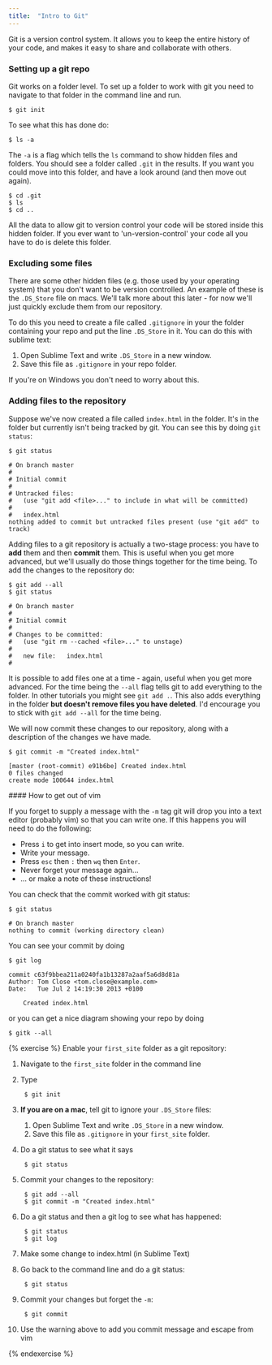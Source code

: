 ```yaml
---
title:  "Intro to Git"
---
```


Git is a version control system. It allows you to keep the entire history of your code, and makes it easy to share and collaborate with others.

### Setting up a git repo

Git works on a folder level. To set up a folder to work with git you need to navigate to that folder in the command line and run.

    $ git init

To see what this has done do:

    $ ls -a

The `-a` is a flag which tells the `ls` command to show hidden files and folders. You should see a folder called `.git` in the results. If you want you could move into this folder, and have a look around (and then move out again).

    $ cd .git
    $ ls
    $ cd ..

All the data to allow git to version control your code will be stored inside this hidden folder. If you ever want to 'un-version-control' your code all you have to do is delete this folder.

### Excluding some files

There are some other hidden files (e.g. those used by your operating system) that you don't want to be version controlled. An example of these is the `.DS_Store` file on macs. We'll talk more about this later - for now we'll just quickly exclude them from our repository.

To do this you need to create a file called `.gitignore` in your the folder containing your repo and put the line `.DS_Store` in it. You can do this with sublime text:

1. Open Sublime Text and write `.DS_Store` in a new window.
2. Save this file as `.gitignore` in your repo folder.

If you're on Windows you don't need to worry about this.

### Adding files to the repository

Suppose we've now created a file called `index.html` in the folder. It's in the folder but currently isn't being tracked by git. You can see this by doing `git status`:

    $ git status

    # On branch master
    #
    # Initial commit
    #
    # Untracked files:
    #   (use "git add <file>..." to include in what will be committed)
    #
    #   index.html
    nothing added to commit but untracked files present (use "git add" to track)

Adding files to a git repository is actually a two-stage process: you have to **add** them and then **commit** them. This is useful when you get more advanced, but we'll usually do those things together for the time being. To add the changes to the repository do:

    $ git add --all
    $ git status

    # On branch master
    #
    # Initial commit
    #
    # Changes to be committed:
    #   (use "git rm --cached <file>..." to unstage)
    #
    #   new file:   index.html
    #

It is possible to add files one at a time - again, useful when you get more advanced. For the time being the `--all` flag tells git to add everything to the folder. In other tutorials you might see `git add .`. This also adds everything in the folder **but doesn't remove files you have deleted**. I'd encourage you to stick with `git add --all` for the time being.

We will now commit these changes to our repository, along with a description of the changes we have made.

    $ git commit -m "Created index.html"

    [master (root-commit) e91b6be] Created index.html
    0 files changed
    create mode 100644 index.html

<div class='alert alert-error' markdown="1">
#### How to get out of vim

If you forget to supply a message with the `-m` tag git will drop you into a text editor (probably vim) so that you can write one. If this happens you will need to do the following:
* Press `i` to get into insert mode, so you can write.
* Write your message.
* Press `esc` then `:` then `wq` then `Enter`.
* Never forget your message again...
* ... or make a note of these instructions!

</div>

You can check that the commit worked with git status:

    $ git status

    # On branch master
    nothing to commit (working directory clean)

You can see your commit by doing 

    $ git log

    commit c63f9bbea211a0240fa1b13287a2aaf5a6d8d81a
    Author: Tom Close <tom.close@example.com>
    Date:   Tue Jul 2 14:19:30 2013 +0100

        Created index.html

or you can get a nice diagram showing your repo by doing

    $ gitk --all

{% exercise %}
Enable your `first_site` folder as a git repository:
1. Navigate to the `first_site` folder in the command line
2. Type 

        $ git init

2. **If you are on a mac**, tell git to ignore your `.DS_Store` files:
    1. Open Sublime Text and write `.DS_Store` in a new window.
    2. Save this file as `.gitignore` in your `first_site` folder.

3. Do a git status to see what it says

        $ git status

4. Commit your changes to the repository:

        $ git add --all
        $ git commit -m "Created index.html"

5. Do a git status and then a git log to see what has happened:

        $ git status
        $ git log

6. Make some change to index.html (in Sublime Text)        
7. Go back to the command line and do a git status:

        $ git status

8. Commit your changes but forget the `-m`:

        $ git commit

9. Use the warning above to add you commit message and escape from vim

{% endexercise %}